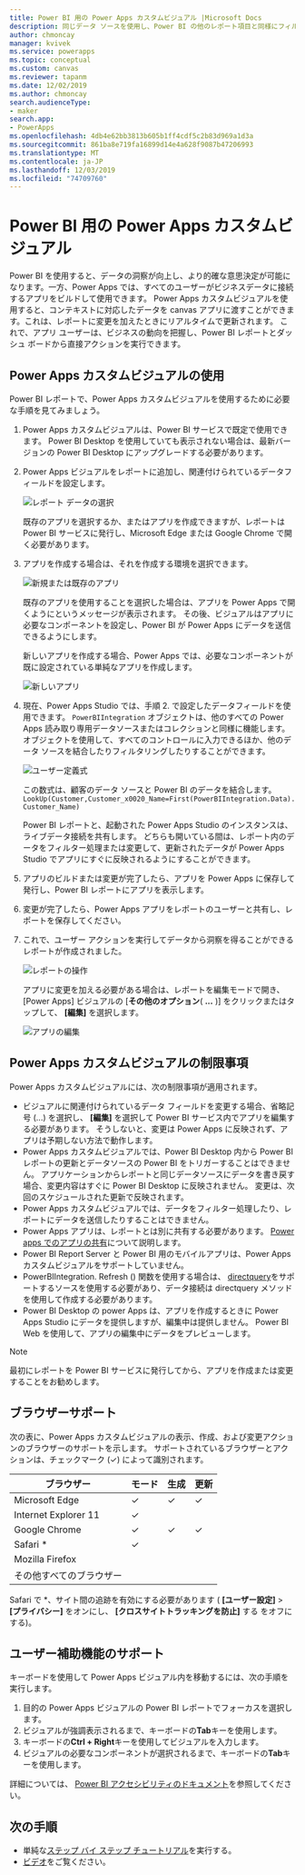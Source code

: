 ```yaml
---
title: Power BI 用の Power Apps カスタムビジュアル |Microsoft Docs
description: 同じデータ ソースを使用し、Power BI の他のレポート項目と同様にフィルタリングできるキャンバス アプリの埋め込みに関する手順と制限
author: chmoncay
manager: kvivek
ms.service: powerapps
ms.topic: conceptual
ms.custom: canvas
ms.reviewer: tapanm
ms.date: 12/02/2019
ms.author: chmoncay
search.audienceType:
- maker
search.app:
- PowerApps
ms.openlocfilehash: 4db4e62bb3813b605b1ff4cdf5c2b83d969a1d3a
ms.sourcegitcommit: 861ba8e719fa16899d14e4a628f9087b47206993
ms.translationtype: MT
ms.contentlocale: ja-JP
ms.lasthandoff: 12/03/2019
ms.locfileid: "74709760"
---
```

# <a name="power-apps-custom-visual-for-power-bi"></a>Power BI 用の Power Apps カスタムビジュアル

Power BI を使用すると、データの洞察が向上し、より的確な意思決定が可能になります。一方、Power Apps では、すべてのユーザーがビジネスデータに接続するアプリをビルドして使用できます。 Power Apps カスタムビジュアルを使用すると、コンテキストに対応したデータを canvas アプリに渡すことができます。これは、レポートに変更を加えたときにリアルタイムで更新されます。 これで、アプリ ユーザーは、ビジネスの動向を把握し、Power BI レポートとダッシュ ボードから直接アクションを実行できます。

## <a name="using-the-power-apps-custom-visual"></a>Power Apps カスタムビジュアルの使用

Power BI レポートで、Power Apps カスタムビジュアルを使用するために必要な手順を見てみましょう。

1. Power Apps カスタムビジュアルは、Power BI サービスで既定で使用できます。 Power BI Desktop を使用していても表示されない場合は、最新バージョンの Power BI Desktop にアップグレードする必要があります。

2. Power Apps ビジュアルをレポートに追加し、関連付けられているデータフィールドを設定します。

    ![レポート データの選択](./media/powerapps-custom-visual/add-visual-set-data.png)

    既存のアプリを選択するか、またはアプリを作成できますが、レポートは Power BI サービスに発行し、Microsoft Edge または Google Chrome で開く必要があります。

3.  アプリを作成する場合は、それを作成する環境を選択できます。

    ![新規または既存のアプリ](./media/powerapps-custom-visual/create-new-or-choose-app.png)

    既存のアプリを使用することを選択した場合は、アプリを Power Apps で開くようにというメッセージが表示されます。 その後、ビジュアルはアプリに必要なコンポーネントを設定し、Power BI が Power Apps にデータを送信できるようにします。

    新しいアプリを作成する場合、Power Apps では、必要なコンポーネントが既に設定されている単純なアプリを作成します。

    ![新しいアプリ](./media/powerapps-custom-visual/new-app.png)

4. 現在、Power Apps Studio では、手順 2. で設定したデータフィールドを使用できます。 `PowerBIIntegration` オブジェクトは、他のすべての Power Apps 読み取り専用データソースまたはコレクションと同様に機能します。 オブジェクトを使用して、すべてのコントロールに入力できるほか、他のデータ ソースを結合したりフィルタリングしたりすることができます。

    ![ユーザー定義式](./media/powerapps-custom-visual/custom-formula.png)

    この数式は、顧客のデータ ソースと Power BI のデータを結合します。`LookUp(Customer,Customer_x0020_Name=First(PowerBIIntegration.Data).Customer_Name)`

   Power BI レポートと、起動された Power Apps Studio のインスタンスは、ライブデータ接続を共有します。 どちらも開いている間は、レポート内のデータをフィルター処理または変更して、更新されたデータが Power Apps Studio でアプリにすぐに反映されるようにすることができます。

5. アプリのビルドまたは変更が完了したら、アプリを Power Apps に保存して発行し、Power BI レポートにアプリを表示します。

6. 変更が完了したら、Power Apps アプリをレポートのユーザーと共有し、レポートを保存してください。

7. これで、ユーザー アクションを実行してデータから洞察を得ることができるレポートが作成されました。

    ![レポートの操作](./media/powerapps-custom-visual/working-report.gif)

    アプリに変更を加える必要がある場合は、レポートを編集モードで開き、[Power Apps] ビジュアルの [**その他のオプション**( **...** )] をクリックまたはタップして、 **[編集]** を選択します。

    ![アプリの編集](./media/powerapps-custom-visual/edit-app.png)

## <a name="limitations-of-the-power-apps-custom-visual"></a>Power Apps カスタムビジュアルの制限事項

Power Apps カスタムビジュアルには、次の制限事項が適用されます。

- ビジュアルに関連付けられているデータ フィールドを変更する場合、省略記号 (...) を選択し、 **[編集]** を選択して Power BI サービス内でアプリを編集する必要があります。 そうしないと、変更は Power Apps に反映されず、アプリは予期しない方法で動作します。
- Power Apps カスタムビジュアルでは、Power BI Desktop 内から Power BI レポートの更新とデータソースの Power BI をトリガーすることはできません。 アプリケーションからレポートと同じデータソースにデータを書き戻す場合、変更内容はすぐに Power BI Desktop に反映されません。 変更は、次回のスケジュールされた更新で反映されます。
- Power Apps カスタムビジュアルでは、データをフィルター処理したり、レポートにデータを送信したりすることはできません。
- Power Apps アプリは、レポートとは別に共有する必要があります。 [Power apps でのアプリの共有](share-app.md)について説明します。
- Power BI Report Server と Power BI 用のモバイルアプリは、Power Apps カスタムビジュアルをサポートしていません。
- PowerBIIntegration. Refresh () 関数を使用する場合は、 [directquery](https://docs.microsoft.com/power-bi/desktop-directquery-data-sources)をサポートするソースを使用する必要があり、データ接続は directquery メソッドを使用して作成する必要があります。
- Power BI Desktop の power Apps は、アプリを作成するときに Power Apps Studio にデータを提供しますが、編集中は提供しません。 Power BI Web を使用して、アプリの編集中にデータをプレビューします。

> [!NOTE]
> 最初にレポートを Power BI サービスに発行してから、アプリを作成または変更することをお勧めします。

## <a name="browser-support"></a>ブラウザーサポート

次の表に、Power Apps カスタムビジュアルの表示、作成、および変更アクションのブラウザーのサポートを示します。 サポートされているブラウザーとアクションは、チェックマーク (&check;) によって識別されます。

|ブラウザー|モード|生成|更新
|-|-|-|-
|Microsoft Edge|&check;|&check;|&check;
|Internet Explorer 11|&check;
|Google Chrome|&check;|&check;|&check;
|Safari \*|&check;
|Mozilla Firefox
|その他すべてのブラウザー

Safari で \*、サイト間の追跡を有効にする必要があります ( **[ユーザー設定]**  >  **[プライバシー]** をオンにし、 **[クロスサイトトラッキングを防止]** する をオフにする)。

## <a name="accessibility-support"></a>ユーザー補助機能のサポート

キーボードを使用して Power Apps ビジュアル内を移動するには、次の手順を実行します。

1. 目的の Power Apps ビジュアルの Power BI レポートでフォーカスを選択します。
2. ビジュアルが強調表示されるまで、キーボードの**Tab**キーを使用します。
3. キーボードの**Ctrl + Right**キーを使用してビジュアルを入力します。
3. ビジュアルの必要なコンポーネントが選択されるまで、キーボードの**Tab**キーを使用します。

詳細については、 [Power BI アクセシビリティのドキュメント]( https://docs.microsoft.com/power-bi/desktop-accessibility)を参照してください。


## <a name="next-steps"></a>次の手順

* 単純な[ステップ バイ ステップ チュートリアル](embed-powerapps-powerbi.md)を実行する。
* [ビデオ](https://aka.ms/powerappscustomvisualvideo)をご覧ください。
